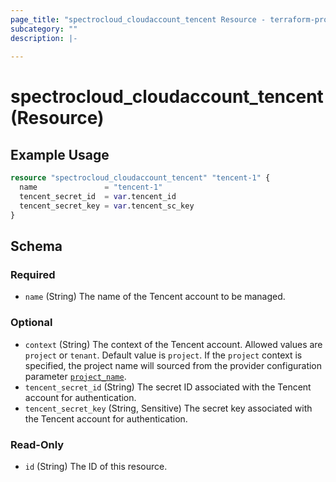 ```yaml
---
page_title: "spectrocloud_cloudaccount_tencent Resource - terraform-provider-spectrocloud"
subcategory: ""
description: |-
  
---
```


# spectrocloud_cloudaccount_tencent (Resource)

  

## Example Usage

```terraform
resource "spectrocloud_cloudaccount_tencent" "tencent-1" {
  name               = "tencent-1"
  tencent_secret_id  = var.tencent_id
  tencent_secret_key = var.tencent_sc_key
}
```

<!-- schema generated by tfplugindocs -->
## Schema

### Required

- `name` (String) The name of the Tencent account to be managed.

### Optional

- `context` (String) The context of the Tencent account. Allowed values are `project` or `tenant`. Default value is `project`. If  the `project` context is specified, the project name will sourced from the provider configuration parameter [`project_name`](https://registry.terraform.io/providers/spectrocloud/spectrocloud/latest/docs#schema).
- `tencent_secret_id` (String) The secret ID associated with the Tencent account for authentication.
- `tencent_secret_key` (String, Sensitive) The secret key associated with the Tencent account for authentication.

### Read-Only

- `id` (String) The ID of this resource.